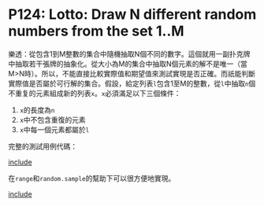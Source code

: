 # P124: Lotto: Draw N different random numbers from the set 1..M

樂透：從包含1到M整數的集合中隨機抽取N個不同的數字。這個就用一副扑克牌中抽取若干張牌的抽象化。從大小為M的集合中抽取N個元素的解不是唯一（當M>N時）。所以，不能直接比較實際值和期望值來測試實現是否正確。而祇能判斷實際值是否屬於可行解的集合。假設，給定列表`l`包含1至M的整數，從`l`中抽取`n`個不重复的元素組成新的列表`x`。`x`必須滿足以下三個條件：

1. `x`的長度為`n`
2. `x`中不包含重復的元素
3. `x`中每一個元素都屬於`l`

完整的測試用例代碼：

[include](../../../tests/lists/p124_test.py)

在`range`和`random.sample`的幫助下可以很方便地實現。

[include](../../../python99/lists/p124.py)